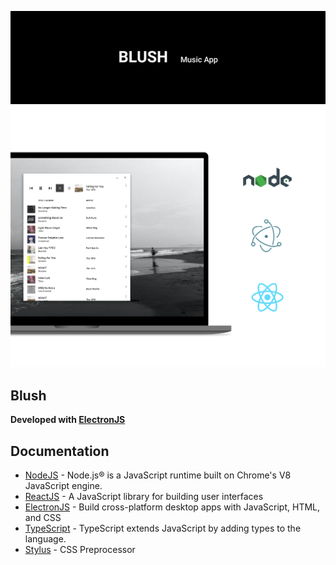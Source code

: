 ![Preview](md/__h1.png "Preview")
![Body](md/__frame.png "Body")

## Blush

**Developed with [ElectronJS]** <br>

## Documentation

- [NodeJS] - Node.js® is a JavaScript runtime built on Chrome's V8 JavaScript engine.
- [ReactJS] - A JavaScript library for building user interfaces
- [ElectronJS] - Build cross-platform desktop apps with JavaScript, HTML, and CSS
- [TypeScript] - TypeScript extends JavaScript by adding types to the language.
- [Stylus] - CSS Preprocessor

[NodeJS]: <https://nodejs.org/en/>
[ReactJS]: <https://reactjs.org/>
[ElectronJS]: <https://www.electronjs.org/>
[TypeScript]: <https://www.typescriptlang.org/>
[Stylus]: <https://stylus-lang.com/>
